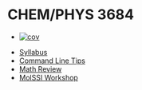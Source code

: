 # CHEM/PHYS 3684

+ [![cov](https://<you>.github.io/<repo>/badges/coverage.svg)](https://github.com/MaxLinville/QuantumSoftware/actions)
- [Syllabus](<Syllabus.md>)
- [Command Line Tips](<Command Line Tips.md>)
- [Math Review](<Math Review.md>)
- [MolSSI Workshop](<https://education.molssi.org/python-package-best-practices/>)
